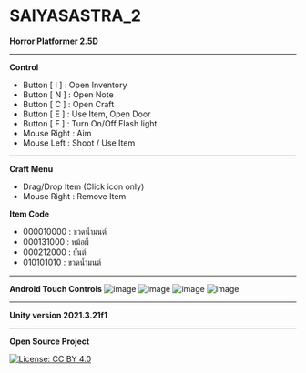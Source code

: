 # SAIYASASTRA_2
**Horror Platformer 2.5D**

--------------------------------------------
**Control**
- Button [ I ] : Open Inventory 
- Button [ N ] : Open Note
- Button [ C ] : Open Craft
- Button [ E ] : Use Item, Open Door
- Button [ F ] : Turn On/Off Flash light
- Mouse Right : Aim
- Mouse Left : Shoot / Use Item
--------------------------------------------
**Craft Menu**
- Drag/Drop Item (Click icon only)
- Mouse Right : Remove Item

**Item Code**
- 000010000 : ขวดน้ำมนต์
- 000131000 : หม้อผี
- 000212000 : ยันต์
- 010101010 : ขวดน้ำมนต์

--------------------------------------------
**Android Touch Controls**
![image](https://user-images.githubusercontent.com/31787868/229347511-19458a20-bbb9-4858-ae42-d36fb240cd73.png)
![image](https://user-images.githubusercontent.com/31787868/229347514-ea448140-9d0b-4bf5-af00-4098a03577b4.png)
![image](https://user-images.githubusercontent.com/31787868/229347519-8efcd8a1-9a0b-4639-b3fd-cf1f417c0287.png)
![image](https://user-images.githubusercontent.com/31787868/229347482-7e13e8ad-d5d5-42bd-936d-c914809d8991.png)

--------------------------------------------
**Unity version 2021.3.21f1**

--------------------------------------------
**Open Source Project**

[![License: CC BY 4.0](https://licensebuttons.net/l/by/4.0/80x15.png)](http://creativecommons.org/licenses/by/4.0/)
